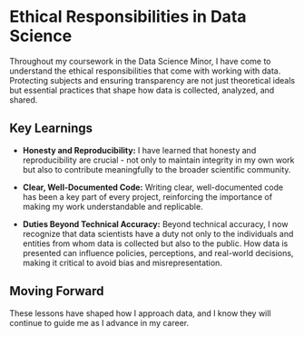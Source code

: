 # Ethical Responsibilities in Data Science

Throughout my coursework in the Data Science Minor, I have come to understand the ethical responsibilities that come with working with data. Protecting subjects and ensuring transparency are not just theoretical ideals but essential practices that shape how data is collected, analyzed, and shared. 

## Key Learnings

- **Honesty and Reproducibility:** I have learned that honesty and reproducibility are crucial - not only to maintain integrity in my own work but also to contribute meaningfully to the broader scientific community.
  
- **Clear, Well-Documented Code:** Writing clear, well-documented code has been a key part of every project, reinforcing the importance of making my work understandable and replicable.

- **Duties Beyond Technical Accuracy:** Beyond technical accuracy, I now recognize that data scientists have a duty not only to the individuals and entities from whom data is collected but also to the public. How data is presented can influence policies, perceptions, and real-world decisions, making it critical to avoid bias and misrepresentation.

## Moving Forward

These lessons have shaped how I approach data, and I know they will continue to guide me as I advance in my career.
